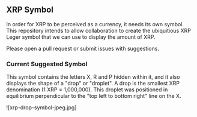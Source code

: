 ## XRP Symbol

In order for XRP to be perceived as a currency, it needs its own symbol. This repository intends to allow collaboration to create the ubiquitious XRP Leger symbol that we can use to display the amount of XRP.

Please open a pull request or submit issues with suggestions.

### Current Suggested Symbol

This symbol contains the letters X, R and P hidden within it, and it also displays the shape of a "drop" or "droplet". A drop is the smallest XRP denomination (1 XRP = 1,000,000). This droplet was positioned in equilibrium perpendicular to the "top left to bottom right" line on the X.

 ![xrp-drop-symbol-jpeg.jpg]

